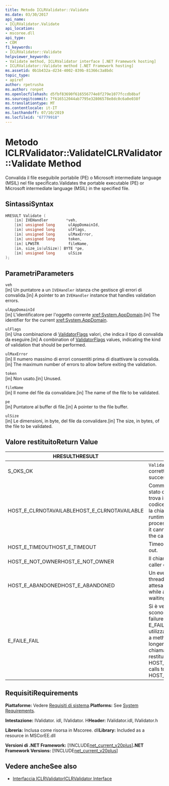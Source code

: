 ```yaml
---
title: Metodo ICLRValidator::Validate
ms.date: 03/30/2017
api_name:
- ICLRValidator.Validate
api_location:
- mscoree.dll
api_type:
- COM
f1_keywords:
- ICLRValidator::Validate
helpviewer_keywords:
- Validate method, ICLRValidator interface [.NET Framework hosting]
- ICLRValidator::Validate method [.NET Framework hosting]
ms.assetid: 0b1b432a-d234-4002-839b-81366c3a8bdc
topic_type:
- apiref
author: rpetrusha
ms.author: ronpet
ms.openlocfilehash: d5fbf83690f616556774e8f279e1077fccdb8baf
ms.sourcegitcommit: 7f616512044ab7795e32806578e8dc0c6a0e038f
ms.translationtype: MT
ms.contentlocale: it-IT
ms.lasthandoff: 07/10/2019
ms.locfileid: "67779918"
---
```

# <a name="iclrvalidatorvalidate-method"></a><span data-ttu-id="a2d2d-102">Metodo ICLRValidator::Validate</span><span class="sxs-lookup"><span data-stu-id="a2d2d-102">ICLRValidator::Validate Method</span></span>
<span data-ttu-id="a2d2d-103">Convalida il file eseguibile portabile (PE) o Microsoft intermediate language (MSIL) nel file specificato.</span><span class="sxs-lookup"><span data-stu-id="a2d2d-103">Validates the portable executable (PE) or Microsoft intermediate language (MSIL) in the specified file.</span></span>  
  
## <a name="syntax"></a><span data-ttu-id="a2d2d-104">Sintassi</span><span class="sxs-lookup"><span data-stu-id="a2d2d-104">Syntax</span></span>  
  
```cpp  
HRESULT Validate (  
    [in] IVEHandler        *veh,  
    [in] unsigned long      ulAppDomainId,  
    [in] unsigned long      ulFlags,  
    [in] unsigned long      ulMaxError,  
    [in] unsigned long      token,  
    [in] LPWSTR             fileName,  
    [in, size_is(ulSize)] BYTE *pe,  
    [in] unsigned long      ulSize  
);      
```  
  
## <a name="parameters"></a><span data-ttu-id="a2d2d-105">Parametri</span><span class="sxs-lookup"><span data-stu-id="a2d2d-105">Parameters</span></span>  
 `veh`  
 <span data-ttu-id="a2d2d-106">[in] Un puntatore a un `IVEHandler` istanza che gestisce gli errori di convalida.</span><span class="sxs-lookup"><span data-stu-id="a2d2d-106">[in] A pointer to an `IVEHandler` instance that handles validation errors.</span></span>  
  
 `ulAppDomainId`  
 <span data-ttu-id="a2d2d-107">[in] L'identificatore per l'oggetto corrente <xref:System.AppDomain>.</span><span class="sxs-lookup"><span data-stu-id="a2d2d-107">[in] The identifier for the current <xref:System.AppDomain>.</span></span>  
  
 `ulFlags`  
 <span data-ttu-id="a2d2d-108">[in] Una combinazione di [ValidatorFlags](../../../../docs/framework/unmanaged-api/hosting/validatorflags-enumeration.md) valori, che indica il tipo di convalida da eseguire.</span><span class="sxs-lookup"><span data-stu-id="a2d2d-108">[in] A combination of [ValidatorFlags](../../../../docs/framework/unmanaged-api/hosting/validatorflags-enumeration.md) values, indicating the kind of validation that should be performed.</span></span>  
  
 `ulMaxError`  
 <span data-ttu-id="a2d2d-109">[in] Il numero massimo di errori consentiti prima di disattivare la convalida.</span><span class="sxs-lookup"><span data-stu-id="a2d2d-109">[in] The maximum number of errors to allow before exiting the validation.</span></span>  
  
 `token`  
 <span data-ttu-id="a2d2d-110">[in] Non usato.</span><span class="sxs-lookup"><span data-stu-id="a2d2d-110">[in] Unused.</span></span>  
  
 `fileName`  
 <span data-ttu-id="a2d2d-111">[in] Il nome del file da convalidare.</span><span class="sxs-lookup"><span data-stu-id="a2d2d-111">[in] The name of the file to be validated.</span></span>  
  
 `pe`  
 <span data-ttu-id="a2d2d-112">[in] Puntatore al buffer di file.</span><span class="sxs-lookup"><span data-stu-id="a2d2d-112">[in] A pointer to the file buffer.</span></span>  
  
 `ulSize`  
 <span data-ttu-id="a2d2d-113">[in] Le dimensioni, in byte, del file da convalidare.</span><span class="sxs-lookup"><span data-stu-id="a2d2d-113">[in] The size, in bytes, of the file to be validated.</span></span>  
  
## <a name="return-value"></a><span data-ttu-id="a2d2d-114">Valore restituito</span><span class="sxs-lookup"><span data-stu-id="a2d2d-114">Return Value</span></span>  
  
|<span data-ttu-id="a2d2d-115">HRESULT</span><span class="sxs-lookup"><span data-stu-id="a2d2d-115">HRESULT</span></span>|<span data-ttu-id="a2d2d-116">Descrizione</span><span class="sxs-lookup"><span data-stu-id="a2d2d-116">Description</span></span>|  
|-------------|-----------------|  
|<span data-ttu-id="a2d2d-117">S_OK</span><span class="sxs-lookup"><span data-stu-id="a2d2d-117">S_OK</span></span>|<span data-ttu-id="a2d2d-118">`Validate` stato restituito correttamente.</span><span class="sxs-lookup"><span data-stu-id="a2d2d-118">`Validate` returned successfully.</span></span>|  
|<span data-ttu-id="a2d2d-119">HOST_E_CLRNOTAVAILABLE</span><span class="sxs-lookup"><span data-stu-id="a2d2d-119">HOST_E_CLRNOTAVAILABLE</span></span>|<span data-ttu-id="a2d2d-120">Common language runtime (CLR) non è stato caricato in un processo oppure si trova in uno stato in cui non può eseguire codice gestito o elaborare correttamente la chiamata.</span><span class="sxs-lookup"><span data-stu-id="a2d2d-120">The common language runtime (CLR) has not been loaded into a process, or the CLR is in a state in which it cannot run managed code or process the call successfully.</span></span>|  
|<span data-ttu-id="a2d2d-121">HOST_E_TIMEOUT</span><span class="sxs-lookup"><span data-stu-id="a2d2d-121">HOST_E_TIMEOUT</span></span>|<span data-ttu-id="a2d2d-122">Timeout della chiamata.</span><span class="sxs-lookup"><span data-stu-id="a2d2d-122">The call timed out.</span></span>|  
|<span data-ttu-id="a2d2d-123">HOST_E_NOT_OWNER</span><span class="sxs-lookup"><span data-stu-id="a2d2d-123">HOST_E_NOT_OWNER</span></span>|<span data-ttu-id="a2d2d-124">Il chiamante non possiede il blocco.</span><span class="sxs-lookup"><span data-stu-id="a2d2d-124">The caller does not own the lock.</span></span>|  
|<span data-ttu-id="a2d2d-125">HOST_E_ABANDONED</span><span class="sxs-lookup"><span data-stu-id="a2d2d-125">HOST_E_ABANDONED</span></span>|<span data-ttu-id="a2d2d-126">Un evento è stato annullato durante un thread bloccato o fiber è rimasta in attesa su di esso.</span><span class="sxs-lookup"><span data-stu-id="a2d2d-126">An event was canceled while a blocked thread or fiber was waiting on it.</span></span>|  
|<span data-ttu-id="a2d2d-127">E_FAIL</span><span class="sxs-lookup"><span data-stu-id="a2d2d-127">E_FAIL</span></span>|<span data-ttu-id="a2d2d-128">Si è verificato un errore irreversibile sconosciuto.</span><span class="sxs-lookup"><span data-stu-id="a2d2d-128">An unknown catastrophic failure occurred.</span></span> <span data-ttu-id="a2d2d-129">Quando un metodo di E_FAIL viene restituito, CLR non è più utilizzabile all'interno del processo.</span><span class="sxs-lookup"><span data-stu-id="a2d2d-129">When a method returns E_FAIL, the CLR is no longer usable within the process.</span></span> <span data-ttu-id="a2d2d-130">Le chiamate successive ai metodi di hosting restituiranno HOST_E_CLRNOTAVAILABLE.</span><span class="sxs-lookup"><span data-stu-id="a2d2d-130">Subsequent calls to hosting methods return HOST_E_CLRNOTAVAILABLE.</span></span>|  
  
## <a name="requirements"></a><span data-ttu-id="a2d2d-131">Requisiti</span><span class="sxs-lookup"><span data-stu-id="a2d2d-131">Requirements</span></span>  
 <span data-ttu-id="a2d2d-132">**Piattaforme:** Vedere [Requisiti di sistema](../../../../docs/framework/get-started/system-requirements.md).</span><span class="sxs-lookup"><span data-stu-id="a2d2d-132">**Platforms:** See [System Requirements](../../../../docs/framework/get-started/system-requirements.md).</span></span>  
  
 <span data-ttu-id="a2d2d-133">**Intestazione:** IValidator. idl, IValidator. H</span><span class="sxs-lookup"><span data-stu-id="a2d2d-133">**Header:** IValidator.idl, IValidator.h</span></span>  
  
 <span data-ttu-id="a2d2d-134">**Libreria:** Inclusa come risorsa in Mscoree. dll</span><span class="sxs-lookup"><span data-stu-id="a2d2d-134">**Library:** Included as a resource in MSCorEE.dll</span></span>  
  
 <span data-ttu-id="a2d2d-135">**Versioni di .NET Framework:** [!INCLUDE[net_current_v20plus](../../../../includes/net-current-v20plus-md.md)]</span><span class="sxs-lookup"><span data-stu-id="a2d2d-135">**.NET Framework Versions:** [!INCLUDE[net_current_v20plus](../../../../includes/net-current-v20plus-md.md)]</span></span>  
  
## <a name="see-also"></a><span data-ttu-id="a2d2d-136">Vedere anche</span><span class="sxs-lookup"><span data-stu-id="a2d2d-136">See also</span></span>

- [<span data-ttu-id="a2d2d-137">Interfaccia ICLRValidator</span><span class="sxs-lookup"><span data-stu-id="a2d2d-137">ICLRValidator Interface</span></span>](../../../../docs/framework/unmanaged-api/hosting/iclrvalidator-interface.md)
